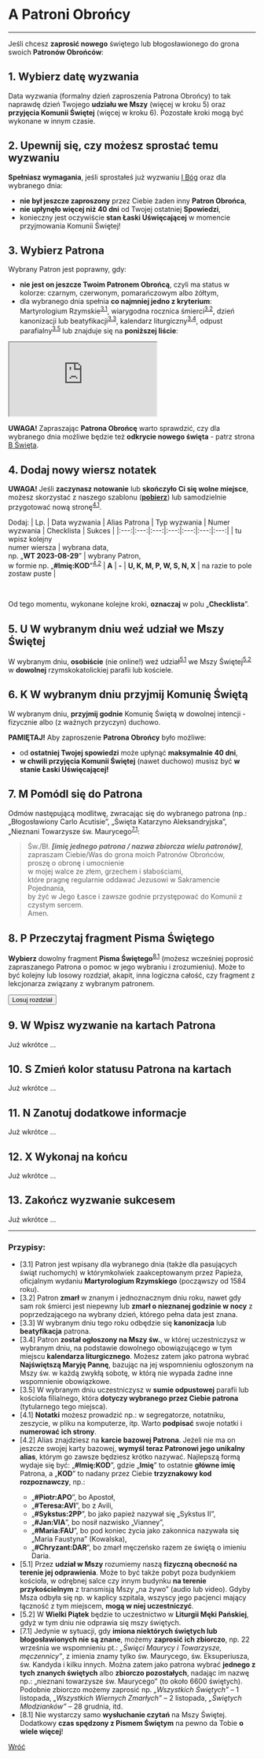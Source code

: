 # <span class="status status-list"><span class="status status-blue">A</span> Patroni Obrońcy</span>
---
Jeśli chcesz **zaprosić nowego** świętego lub błogosławionego do grona swoich **Patronów Obrońców**:
## <span class="step-number">1.</span> Wybierz datę wyzwania
<span class="selected-day-info">Data wyzwania</span> (formalny dzień zaproszenia Patrona Obrońcy) to tak naprawdę dzień Twojego **udziału we Mszy** (więcej w kroku 5) oraz **przyjęcia Komunii Świętej** (więcej w kroku 6). Pozostałe kroki mogą być wykonane w innym czasie.
## <span class="step-number">2.</span> Upewnij się, czy możesz sprostać temu wyzwaniu
**Spełniasz wymagania**, jeśli sprostałeś już wyzwaniu [<span class="status status-list"><span class="status status-god">I</span> Bóg</span>](bog.md) oraz dla <span class="selected-day-info">wybranego dnia</span>:
- **nie był jeszcze zaproszony** przez Ciebie żaden inny **Patron Obrońca**,
- **nie upłynęło więcej niż 40 dni** od Twojej ostatniej **Spowiedzi**,
- konieczny jest oczywiście **stan Łaski Uświęcającej** w momencie przyjmowania Komunii Świętej!
## <span class="step-number">3.</span> Wybierz Patrona
Wybrany Patron jest poprawny, gdy:
- **nie jest on jeszcze Twoim Patronem Obrońcą**, czyli ma status w kolorze: <span class="status status-black">czarnym</span>, <span class="status status-red">czerwonym</span>, <span class="status status-orange">pomarańczowym</span> albo <span class="status status-yellow">żółtym</span>,
- dla <span class="selected-day-info">wybranego dnia</span> spełnia **co najmniej jedno z kryterium**: Martyrologium Rzymskie<sup class="ref">[3.1](#ref-3-1-patroni-obroncy)</sup>, wiarygodna rocznica śmierci<sup class="ref">[3.2](#ref-3-2-patroni-obroncy)</sup>, dzień kanonizacji lub beatyfikacji<sup class="ref">[3.3](#ref-3-3-patroni-obroncy)</sup>, kalendarz liturgiczny<sup class="ref">[3.4](#ref-3-4-patroni-obroncy)</sup>, odpust parafialny<sup class="ref">[3.5](#ref-3-5-patroni-obroncy)</sup> lub znajduje się na **poniższej liście**:  
<iframe id="my-patrons-for-today" src="https://pl.patrons.space/dates/list-of-patrons-and-feasts?content-only=1"></iframe>

**UWAGA!** Zapraszając **Patrona Obrońcę** warto sprawdzić, czy dla <span class="selected-day-info">wybranego dnia</span> możliwe będzie też **odkrycie nowego święta** - patrz strona [<span class="status status-list"><span class="status status-white">B</span> Święta</span>](swieta.md).
## <span class="step-number">4.</span> Dodaj nowy wiersz notatek
**UWAGA!** Jeśli **zaczynasz notowanie** lub **skończyło Ci się wolne miejsce**, możesz skorzystać z naszego szablonu ([**pobierz**](pl/pdf/notatki.pdf)) lub samodzielnie przygotować nową stronę<sup class="ref">[4.1](#ref-4-1-patroni-obroncy)</sup>.

Dodaj:
| Lp. | Data wyzwania | Alias Patrona | Typ wyzwania | Numer wyzwania | Checklista | Sukces |
|:---:|:---:|:---:|:---:|:---:|:---:|:---:|
| tu wpisz kolejny<br />numer wiersza | wybrana data,<br />np. „**WT 2023-08-29**” | wybrany Patron,<br />w formie np. „**#Imię:KOD**”<sup class="ref">[4.2](#ref-4-2-patroni-obroncy)</sup> | **A** | **-** | **U, K, M, P, W, S, N, X** | na razie to pole<br />zostaw puste |

<br />

Od tego momentu, wykonane kolejne kroki, **oznaczaj** w polu „**Checklista**”.
## <span class="step-number">5.</span> <span class="step-letter">U</span> W wybranym dniu weź udział we Mszy Świętej
W <span class="selected-day-info">wybranym dniu</span>, **osobiście** (nie online!) weź udział<sup class="ref">[5.1](#ref-5-1-patroni-obroncy)</sup> we Mszy Świętej<sup class="ref">[5.2](#ref-5-2-patroni-obroncy)</sup> w **dowolnej** rzymskokatolickiej parafii lub kościele.
## <span class="step-number">6.</span> <span class="step-letter">K</span> W wybranym dniu przyjmij Komunię Świętą
W <span class="selected-day-info">wybranym dniu</span>, **przyjmij godnie** Komunię Świętą w dowolnej intencji - fizycznie albo (z ważnych przyczyn) duchowo.

**PAMIĘTAJ!** Aby zaproszenie **Patrona Obrońcy** było możliwe:
- od **ostatniej Twojej spowiedzi** może upłynąć **maksymalnie 40 dni**,
- **w chwili przyjęcia Komunii Świętej** (nawet duchowo) musisz być **w stanie Łaski Uświęcającej!**
## <span class="step-number">7.</span> <span class="step-letter">M</span> Pomódl się do Patrona
Odmów następującą modlitwę, zwracając się do wybranego patrona (np.: „Błogosławiony Carlo Acutisie”, „Święta Katarzyno Aleksandryjska”, „Nieznani Towarzysze św. Maurycego<sup class="ref">[7.1](#ref-7-1-patroni-obroncy)</sup>:
> Św./Bł. _**[imię jednego patrona / nazwa zbiorcza wielu patronów]**_,  
> zapraszam Ciebie/Was do grona moich Patronów Obrońców,  
> proszę o obronę i umocnienie  
> w mojej walce ze złem, grzechem i słabościami,  
> które pragnę regularnie oddawać Jezusowi w Sakramencie Pojednania,  
> by żyć w Jego Łasce i zawsze godnie przystępować do Komunii z czystym sercem.  
> Amen.
## <span class="step-number">8.</span> <span class="step-letter">P</span> Przeczytaj fragment Pisma Świętego
**Wybierz** dowolny fragment **Pisma Świętego**<sup class="ref">[8.1](#ref-8-1-patroni-obroncy)</sup> (możesz wcześniej poprosić zapraszanego Patrona o pomoc w jego wybraniu i zrozumieniu). Może to być kolejny lub losowy rozdział, akapit, inna logiczna całość, czy fragment z lekcjonarza związany z wybranym patronem.

<div class="centered"><button class="button btn" id="random-bible-chapter" onclick="setRandomBibleChapter('pl')">Losuj rozdział</button></div>

## <span class="step-number">9.</span> <span class="step-letter">W</span> Wpisz wyzwanie na kartach Patrona
Już wkrótce ...
## <span class="step-number">10.</span> <span class="step-letter">S</span> Zmień kolor statusu Patrona na kartach
Już wkrótce ...
## <span class="step-number">11.</span> <span class="step-letter">N</span> Zanotuj dodatkowe informacje
Już wkrótce ...
## <span class="step-number">12.</span> <span class="step-letter">X</span> Wykonaj na końcu
Już wkrótce ...
## <span class="step-number">13.</span> Zakończ wyzwanie sukcesem
Już wkrótce ...

---
### Przypisy:
- <span id="ref-3-1-patroni-obroncy">[3.1] Patron jest wpisany dla <span class="selected-day-info">wybranego dnia</span> (także dla pasujących świąt ruchomych) w którymkolwiek zaakceptowanym przez Papieża, oficjalnym wydaniu **Martyrologium Rzymskiego** (począwszy od 1584 roku).</span>
- <span id="ref-3-2-patroni-obroncy">[3.2] Patron **zmarł** w znanym i jednoznacznym <span class="selected-day-info">dniu</span> roku, nawet gdy sam rok śmierci jest niepewny lub **zmarł o nieznanej godzinie w nocy** z poprzedzającego na <span class="selected-day-info">wybrany dzień</span>, którego pełna data jest znana.</span>
- <span id="ref-3-3-patroni-obroncy">[3.3] W <span class="selected-day-info">wybranym dniu</span> tego roku odbędzie się **kanonizacja** lub **beatyfikacja** patrona.</span>
- <span id="ref-3-4-patroni-obroncy">[3.4] Patron **został ogłoszony na Mszy św.**, w której uczestniczysz w <span class="selected-day-info">wybranym dniu</span>, na podstawie dowolnego obowiązującego w tym miejscu **kalendarza liturgicznego**. Możesz zatem jako patrona wybrać **Najświętszą Maryję Pannę**, bazując na jej wspomnieniu ogłoszonym na Mszy św. w każdą zwykłą sobotę, w którą nie wypada żadne inne wspomnienie obowiązkowe.</span>
- <span id="ref-3-5-patroni-obroncy">[3.5] W <span class="selected-day-info">wybranym dniu</span> uczestniczysz w **sumie odpustowej** parafii lub kościoła filialnego, która **dotyczy wybranego przez Ciebie patrona** (tytularnego tego miejsca).</span>
- <span id="ref-4-1-patroni-obroncy">[4.1] **Notatki** możesz prowadzić np.: w segregatorze, notatniku, zeszycie, w pliku na komputerze, itp. Warto **podpisać** swoje notatki i **numerować ich strony**.</span>
- <span id="ref-4-2-patroni-obroncy">[4.2] Alias znajdziesz na **karcie bazowej Patrona**. Jeżeli nie ma on jeszcze swojej karty bazowej, **wymyśl teraz Patronowi jego unikalny alias**, którym go zawsze będziesz krótko nazywać. Najlepszą formą wydaje się być: „**#Imię:KOD**”, gdzie „**Imię**” to ostatnie **główne imię** Patrona, a „**KOD**” to nadany przez Ciebie **trzyznakowy kod rozpoznawczy**, np.:
  - „**#Piotr:APO**”, bo Apostoł,
  - „**#Teresa:AVI**”, bo z Avili,
  - „**#Sykstus:2PP**”, bo jako papież nazywał się „Sykstus II”,
  - „**#Jan:VIA**”, bo nosił nazwisko „Vianney”,
  - „**#Maria:FAU**”, bo pod koniec życia jako zakonnica nazywała się „Maria Faustyna” (Kowalska),
  - „**#Chryzant:DAR**”, bo zmarł męczeńsko razem ze świętą o imieniu Daria.
  </span>
- <span id="ref-5-1-patroni-obroncy">[5.1] Przez **udział w Mszy** rozumiemy naszą **fizyczną obecność na terenie jej odprawienia**. Może to być także pobyt poza budynkiem kościoła, w odrębnej salce czy innym budynku **na terenie przykościelnym** z transmisją Mszy „na żywo” (audio lub video). Gdyby Msza odbyła się np. w kaplicy szpitala, wszyscy jego pacjenci mający łączność z tym miejscem, **mogą w niej uczestniczyć**.</span>
- <span id="ref-5-2-patroni-obroncy">[5.2] W **Wielki Piątek** będzie to uczestnictwo w **Liturgii Męki Pańskiej**, gdyż w tym dniu nie odprawia się mszy świętych.</span>
- <span id="ref-7-1-patroni-obroncy">[7.1] Jedynie w sytuacji, gdy **imiona niektórych świętych lub błogosławionych nie są znane**, możemy **zaprosić ich zbiorczo**, np. 22 września we wspomnieniu pt.: _„Święci Maurycy i Towarzysze, męczennicy”_, z imienia znamy tylko św. Maurycego, św. Eksuperiusza, św. Kandyda i kilku innych. Można zatem jako patrona wybrać **jednego z tych znanych świętych** albo **zbiorczo pozostałych**, nadając im nazwę np.: „nieznani towarzysze św. Maurycego” (to około 6600 świętych). Podobnie zbiorczo możemy zaprosić np. _„Wszystkich Świętych”_ – 1 listopada, _„Wszystkich Wiernych Zmarłych”_ – 2 listopada, _„Świętych Młodzianków”_ – 28 grudnia, itd.</span>
- <span id="ref-8-1-patroni-obroncy">[8.1] Nie wystarczy samo **wysłuchanie czytań** na Mszy Świętej. Dodatkowy **czas spędzony z Pismem Świętym** na pewno da Tobie **o wiele więcej**!</span>
</span>
<!--- <span id="ref-x-1-patroni-obroncy">[x.1] ...-->
<!--</span>-->




<!--- Jeżeli w danym wspomnieniu jest podanych więcej patronów zbiorowo, to można każdorazowo zaprosić tylko jednego z nich. Następnych będziemy mogli zaprosić dopiero w dniu kolejnego ich wspomnienia, np. za rok, choć często będzie to możliwe wcześniej. Przykładowo 20 września wybierając wspomnienie pt.: _„Święci męczennicy Andrzej Kim Tae-gŏn, prezbiter, Paweł Chŏng Ha-sang i Towarzysze”_, można zaprosić albo wspomnianego owego Andrzeja albo Pawła albo jednego dowolnego ze znanych z imienia ich 101 pozostałych koreańskich towarzyszy (np. św. Antoniego Daveluya),-->
<!--- Jeżeli dany patron jest wspominany wiele razy w ciągu roku pod różnymi tytułami, zapraszamy go i zapisujemy na listę **Patronów Obrońców** tylko raz **bez tego tytułu**. Tytuły będziemy niezależnie uzupełniać na liście [<span class="status status-list"><span class="status status-white">B</span> Święta</span>](swieta_ex.md) w dniach ich wspomnień. Przykładami patronów z tytułami są: Najświętsza Maryja Panna _„Wniebowzięta”_ (od święta _„Wniebowzięcia Najświętszej Maryi Panny”_) - 15 sierpnia, Najświętsza Maryja Panna _„Różańcowa”_ – 7 października, Najświętsza Maryja Panna _„Wspomożycielka Wiernych”_ – 24 maja, św. Józef _„Oblubieniec Najświętszej Maryi Panny”_ – 19 marca, św. Józef _„Rzemieślnik”_ – 1 maja, itd.-->

<!--- Orientacyjny kalendarz liturgiczny dla Polski wraz z linkami do kalendarzy diecezjalnych można znaleźć na stronie [GCatholic.org](http://www.gcatholic.org/calendar/2023/PL-pl.htm).-->
<!--- Lista kanonizacji i beatyfikacji Kościoła Katolickiego znajduje się także na stronie [GCatholic.org](http://www.gcatholic.org/saints/index.htm).-->


[Wróć](javascript:back())


